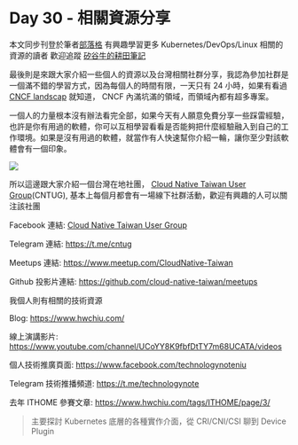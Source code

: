 Day 30 - 相關資源分享 
===============================

本文同步刊登於筆者[部落格](https://hwchiu.com)
有興趣學習更多 Kubernetes/DevOps/Linux 相關的資源的讀者
歡迎追蹤 [矽谷牛的耕田筆記](https://www.facebook.com/technologynoteniu)



最後則是來跟大家介紹一些個人的資源以及台灣相關社群分享，我認為參加社群是一個滿不錯的學習方式，因為每個人的時間有限，一天只有 24 小時，如果有看過 [CNCF landscap](https://landscape.cncf.io/selected=weave-scope) 就知道， CNCF 內滿坑滿的領域，而領域內都有超多專案。

一個人的力量根本沒有辦法看完全部，如果今天有人願意免費分享一些踩雷經驗，也許是你有用過的軟體，你可以互相學習看看是否能夠把什麼經驗融入到自己的工作環境。如果是沒有用過的軟體，就當作有人快速幫你介紹一輪，讓你至少對該軟體會有一個印象。

![](https://i.imgur.com/QIBrFqA.png)



所以這邊跟大家介紹一個台灣在地社團， [Cloud Native Taiwan User Group](https://www.facebook.com/groups/cloudnative.tw)(CNTUG), 基本上每個月都會有一場線下社群活動，歡迎有興趣的人可以關注該社團

Facebook 連結: [Cloud Native Taiwan User Group](https://www.facebook.com/groups/cloudnative.tw)

Telegram 連結: https://t.me/cntug

Meetups 連結: https://www.meetup.com/CloudNative-Taiwan

Github 投影片連結: https://github.com/cloud-native-taiwan/meetups



我個人則有相關的技術資源

Blog: https://www.hwchiu.com/

線上演講影片: https://www.youtube.com/channel/UCoYY8K9fbfDtTY7m68UCATA/videos

個人技術推廣頁面: https://www.facebook.com/technologynoteniu

Telegram 技術推播頻道: https://t.me/technologynote

去年 ITHOME 參賽文章: https://www.hwchiu.com/tags/ITHOME/page/3/

> 主要探討 Kubernetes 底層的各種實作介面，從 CRI/CNI/CSI 聊到 Device Plugin